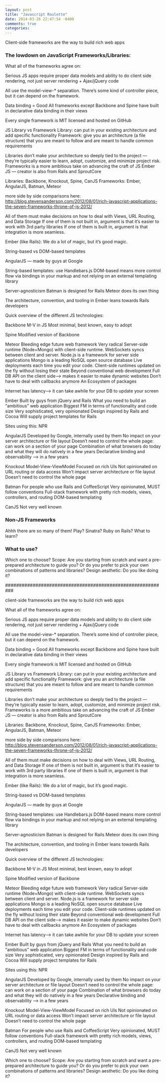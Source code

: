 ```yaml
---
layout: post
title: "Javascript Roulette"
date: 2014-03-26 22:47:54 -0400
comments: true
categories: 
---
```

Client-side frameworks are the way to build rich web apps

### The lowdown on JavaScript Frameworks/Libraries:

What all of the frameworks agree on:

Serious JS apps require proper data models and ability to do client side rendering, not just server rendering + Ajax/jQuery code

All use the model-view-* separation. There’s some kind of controller piece, but it can depend on the framework.

Data binding = Good
All frameworks except Backbone and Spine have built in declarative data binding in their views

Every single framework is MIT licensed and hosted on GitHub

JS Library vs Framework
Library: can put in your existing architecture and add specific functionality
Framework: give you an architecture (a file structure) that you are meant to follow and are meant to handle common requirements

Libraries don’t make your architecture so deeply tied to the project — they’re typically easier to learn, adopt, customize, and minimize project risk.
Frameworks is a more ambitious take on advancing the craft of JS
Ember JS — creator is also from Rails and SproutCore

Libraries: Backbone, Knockout, Spine, CanJS
Frameworks: Ember, AngularJS, Batman, Meteor

more side by side comparisons here:
http://blog.stevensanderson.com/2012/08/01/rich-javascript-applications-the-seven-frameworks-throne-of-js-2012/

All of them must make decisions on how to deal with Views, URL Routing, and Data Storage
If one of them is not built in, argument is that it’s easier to work with 3rd party libraries
If one of them is built in, argument is that integration is more seamless.

Ember (like Rails): We do a lot of magic, but it’s good magic.

String-based vs DOM-based templates

AngularJS — made by guys at Google

String-based templates: use Handlebars.js
DOM-based means more control flow via bindings in your markup and not relying on an external templating library

Server-agnosticism
Batman is designed for Rails 
Meteor does its own thing

The architecture, convention, and tooling in Ember leans towards Rails developers

Quick overview of the different JS technologies:

Backbone
M-V in JS
Most minimal, best known, easy to adopt

Spine
Modified version of Backbone
 
Meteor
Bleeding edge future web framework
Very radical 
Server-side runtime (Node+Mongo) with client-side runtime. WebSockets syncs between client and server. 
Node.js is a framework for server side applications
Mongo is a leading NoSQL open source database
Live deployments each time you edit your code.
Client-side runtimes updated on the fly without losing their state
Beyond conventional web development
Full DB API on the client side—> makes it easier to make dynamic websites
Don’t have to deal with callbacks anymore
An Ecosystem of packages

Internet has latency—> it can take awhile for your DB to update your screen 

Ember
Built by guys from jQuery and Rails
What you need to build an “ambitious” web application
Biggest FM in terms of functionality and code size
Very sophisticated, very opinionated
Design inspired by Rails and Cocoa
Will supply project templates for Rails

Sites using this: NPR

AngularJS
Developed by Google, internally used by them
No impact on your server architecture or file layout
     Doesn’t need to control the whole page: can work on a section of your page
Combination of what browsers do today and what they will do natively in a few years
     Declarative binding and observability —> in a few years

Knockout
Model-View-ViewModel
Focused on rich UIs
Not opinionated on URL routing or data access
Won’t impact server architecture or file layout
Doesn’t need to control the whole page

Batman
For people who use Rails and CoffeeScript
Very opinionated, MUST follow conventions
Full-stack framework with pretty rich models, views, controllers, and routing
DOM-based templating

CanJS
Not very well known

### Non-JS Frameworks 

Ahhh there are so many of them! Play? Sinatra? Ruby on Rails? What to learn?

### What to use?

Which one to choose?
Scope: Are you starting from scratch and want a pre-prepared architecture to guide you?
Or do you prefer to pick your own combinations of patterns and libraries?
Design aesthetic: Do you like doing it?



###########################################################



client-side frameworks are the way to build rich web apps

What all of the frameworks agree on:

Serious JS apps require proper data models and ability to do client side rendering, not just server rendering + Ajax/jQuery code

All use the model-view-* separation. There’s some kind of controller piece, but it can depend on the framework.

Data binding = Good
All frameworks except Backbone and Spine have built in declarative data binding in their views

Every single framework is MIT licensed and hosted on GitHub

JS Library vs Framework
Library: can put in your existing architecture and add specific functionality
Framework: give you an architecture (a file structure) that you are meant to follow and are meant to handle common requirements

Libraries don’t make your architecture so deeply tied to the project — they’re typically easier to learn, adopt, customize, and minimize project risk.
Frameworks is a more ambitious take on advancing the craft of JS
Ember JS — creator is also from Rails and SproutCore

Libraries: Backbone, Knockout, Spine, CanJS
Frameworks: Ember, AngularJS, Batman, Meteor

more side by side comparisons here:
http://blog.stevensanderson.com/2012/08/01/rich-javascript-applications-the-seven-frameworks-throne-of-js-2012/

All of them must make decisions on how to deal with Views, URL Routing, and Data Storage
If one of them is not built in, argument is that it’s easier to work with 3rd party libraries
If one of them is built in, argument is that integration is more seamless.

Ember (like Rails): We do a lot of magic, but it’s good magic.

String-based vs DOM-based templates


AngularJS — made by guys at Google

String-based templates: use Handlebars.js
DOM-based means more control flow via bindings in your markup and not relying on an external templating library

Server-agnosticism
Batman is designed for Rails 
Meteor does its own thing

The architecture, convention, and tooling in Ember leans towards Rails developers

Quick overview of the different JS technologies:

Backbone
M-V in JS
Most minimal, best known, easy to adopt

Spine
Modified version of Backbone
 
Meteor
Bleeding edge future web framework
Very radical 
Server-side runtime (Node+Mongo) with client-side runtime. WebSockets syncs between client and server. 
Node.js is a framework for server side applications
Mongo is a leading NoSQL open source database
Live deployments each time you edit your code.
Client-side runtimes updated on the fly without losing their state
Beyond conventional web development
Full DB API on the client side—> makes it easier to make dynamic websites
Don’t have to deal with callbacks anymore
An Ecosystem of packages

Internet has latency—> it can take awhile for your DB to update your screen 

Ember
Built by guys from jQuery and Rails
What you need to build an “ambitious” web application
Biggest FM in terms of functionality and code size
Very sophisticated, very opinionated
Design inspired by Rails and Cocoa
Will supply project templates for Rails

Sites using this: NPR

AngularJS
Developed by Google, internally used by them
No impact on your server architecture or file layout
     Doesn’t need to control the whole page: can work on a section of your page
Combination of what browsers do today and what they will do natively in a few years
     Declarative binding and observability —> in a few years

Knockout
Model-View-ViewModel
Focused on rich UIs
Not opinionated on URL routing or data access
Won’t impact server architecture or file layout
Doesn’t need to control the whole page

Batman
For people who use Rails and CoffeeScript
Very opinionated, MUST follow conventions
Full-stack framework with pretty rich models, views, controllers, and routing
DOM-based templating

CanJS
Not very well known

Which one to choose?
Scope: Are you starting from scratch and want a pre-prepared architecture to guide you?
Or do you prefer to pick your own combinations of patterns and libraries?
Design aesthetic: Do you like doing it?
